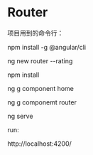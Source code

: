 # Router

项目用到的命令行：

npm install -g @angular/cli

ng new router --rating

npm install

ng g component home

ng g componemt router 

ng serve 

run:

http://localhost:4200/


